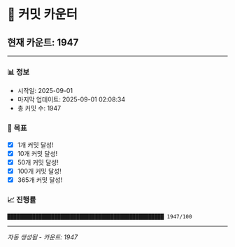 # 🔢 커밋 카운터

## 현재 카운트: 1947

---

### 📊 정보
- 시작일: 2025-09-01
- 마지막 업데이트: 2025-09-01 02:08:34
- 총 커밋 수: 1947

### 🎯 목표
- [x] 1개 커밋 달성!
- [x] 10개 커밋 달성!
- [x] 50개 커밋 달성!
- [x] 100개 커밋 달성!
- [x] 365개 커밋 달성!

### 📈 진행률
```
██████████████████████████████████████████████████ 1947/100
```

---
*자동 생성됨 - 카운트: 1947*

